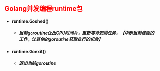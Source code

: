 ## <font color='red'>Golang并发编程runtime包</font>





- #### runtime.Goshed()

  - ##### 当前goroutine让出CPU时间片，重新等待安排任务，【中断当前线程的工作，让其他的goroutine获取执行的机会】



- #### runtime.Goexit()

  - ##### 退出当前goroutine





